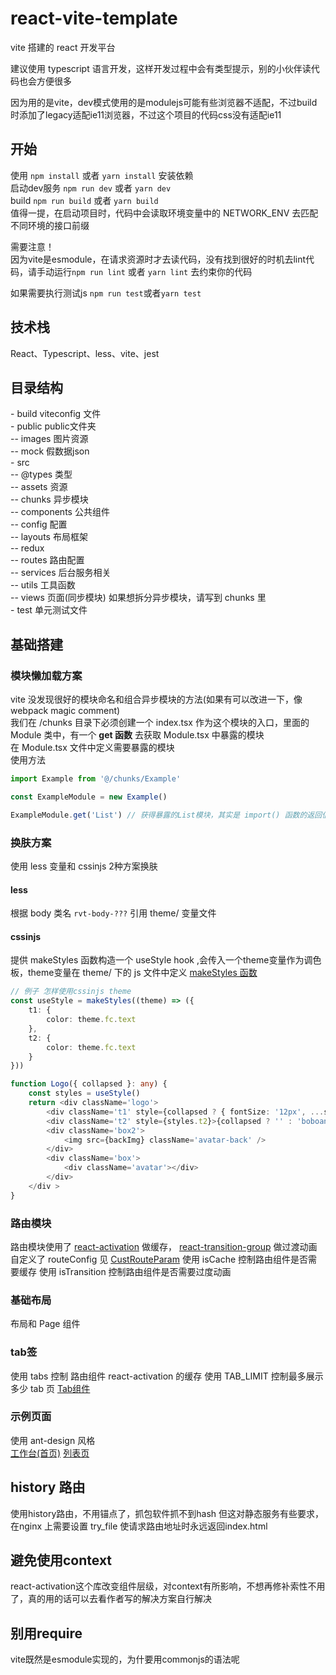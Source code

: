 # react-vite-template
vite 搭建的 react 开发平台  

建议使用 typescript 语言开发，这样开发过程中会有类型提示，别的小伙伴读代码也会方便很多

因为用的是vite，dev模式使用的是modulejs可能有些浏览器不适配，不过build时添加了legacy适配ie11浏览器，不过这个项目的代码css没有适配ie11

## 开始
使用 ```npm install``` 或者 ```yarn install``` 安装依赖  
启动dev服务 ```npm run dev``` 或者 ```yarn dev```  
build ```npm run build``` 或者 ```yarn build```  
值得一提，在启动项目时，代码中会读取环境变量中的 NETWORK_ENV 去匹配不同环境的接口前缀

需要注意！  
因为vite是esmodule，在请求资源时才去读代码，没有找到很好的时机去lint代码，请手动运行```npm run lint``` 或者 ```yarn lint``` 去约束你的代码  

如果需要执行测试js ```npm run test```或者```yarn test```

## 技术栈
React、Typescript、less、vite、jest

## 目录结构
\- build   viteconfig 文件  
\- public   public文件夹  
\-- images   图片资源  
\-- mock    假数据json  
\- src  
\-- @types   类型  
\-- assets   资源  
\-- chunks   异步模块  
\-- components    公共组件  
\-- config   配置  
\-- layouts   布局框架  
\-- redux  
\-- routes   路由配置  
\-- services   后台服务相关  
\-- utils   工具函数  
\-- views   页面(同步模块) 如果想拆分异步模块，请写到 chunks 里  
\- test   单元测试文件

## 基础搭建
### 模块懒加载方案
vite 没发现很好的模块命名和组合异步模块的方法(如果有可以改进一下，像webpack magic comment)   
我们在 /chunks 目录下必须创建一个 index.tsx 作为这个模块的入口，里面的 Module 类中，有一个 **get 函数** 去获取 Module.tsx 中暴露的模块  
在 Module.tsx 文件中定义需要暴露的模块  
使用方法  
```ts
import Example from '@/chunks/Example'

const ExampleModule = new Example()

ExampleModule.get('List') // 获得暴露的List模块，其实是 import() 函数的返回值
```

### 换肤方案
使用 less 变量和 cssinjs 2种方案换肤
#### less
根据 body 类名 ```rvt-body-???``` 引用 theme/ 变量文件
#### cssinjs
提供 makeStyles 函数构造一个 useStyle hook ,会传入一个theme变量作为调色板，theme变量在 theme/ 下的 js 文件中定义
[makeStyles 函数](./src/theme/useThemeStyle.ts)
```ts
// 例子 怎样使用cssinjs theme
const useStyle = makeStyles((theme) => ({
    t1: {
        color: theme.fc.text
    },
    t2: {
        color: theme.fc.text
    }
}))

function Logo({ collapsed }: any) {
    const styles = useStyle()
    return <div className='logo'>
        <div className='t1' style={collapsed ? { fontSize: '12px', ...styles.t1 } : styles.t1}>{collapsed ? 'R' : 'React-Vite-Template'}</div>
        <div className='t2' style={styles.t2}>{collapsed ? '' : 'boboan'}</div>
        <div className='box2'>
            <img src={backImg} className='avatar-back' />
        </div>
        <div className='box'>
            <div className='avatar'></div>
        </div>
    </div >
}
```
### 路由模块 
路由模块使用了 [react-activation](https://github.com/CJY0208/react-activation) 做缓存， [react-transition-group](https://github.com/reactjs/react-transition-group) 做过渡动画  
自定义了 routeConfig 见 [CustRouteParam](./src/routes/renderRoutes.tsx) 
使用 isCache 控制路由组件是否需要缓存
使用 isTransition 控制路由组件是否需要过度动画

### 基础布局
布局和 Page 组件

### tab签
使用 tabs 控制 路由组件 react-activation 的缓存
使用 TAB_LIMIT 控制最多展示多少 tab 页
[Tab组件](./src/components/Header/Tab.tsx)

### 示例页面
使用 ant-design 风格  
[工作台(首页)](./src/views/Homepage/index.tsx)
[列表页](./src/chunks/Example/pages/Pokemon/List/index.tsx)

## history 路由
使用history路由，不用锚点了，抓包软件抓不到hash
但这对静态服务有些要求，在nginx 上需要设置 try_file 使请求路由地址时永远返回index.html

## 避免使用context
react-activation这个库改变组件层级，对context有所影响，不想再修补索性不用了，真的用的话可以去看作者写的解决方案自行解决

## 别用require
vite既然是esmodule实现的，为什要用commonjs的语法呢